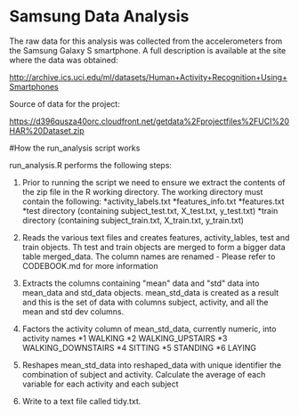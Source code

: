 Samsung Data Analysis
===================

The raw data for this analysis was collected from the accelerometers from the Samsung Galaxy S smartphone. A full description is available at the site where the data was obtained:

http://archive.ics.uci.edu/ml/datasets/Human+Activity+Recognition+Using+Smartphones

Source of data for the project:

https://d396qusza40orc.cloudfront.net/getdata%2Fprojectfiles%2FUCI%20HAR%20Dataset.zip 

#How the run_analysis script works

run_analysis.R performs the following steps:

1. Prior to running the script we need to ensure we extract the contents of the zip file in the R working directory. The working directory must contain the following:
*activity_labels.txt
*features_info.txt
*features.txt
*test directory (containing subject_test.txt, X_test.txt, y_test.txt)
*train directory (containing subject_train.txt, X_train.txt, y_train.txt)

2. Reads the various text files and creates features, activity_lables, test and train objects. Th test and train objects are merged to form a bigger data table merged_data. The column names are renamed - Please refer to CODEBOOK.md for more information

3. Extracts the columns containing "mean" data and "std" data into mean_data and std_data objects. mean_std_data is created as a result and this is the set of data with columns subject, activity, and all the mean and std dev columns.

4. Factors the activity column of mean_std_data, currently numeric, into activity names 
*1 WALKING
*2 WALKING_UPSTAIRS
*3 WALKING_DOWNSTAIRS
*4 SITTING
*5 STANDING
*6 LAYING

5. Reshapes mean_std_data into reshaped_data with unique identifier the combination of subject and activity. Calculate the average of each variable for each activity and each subject

6. Write to a text file called tidy.txt.
